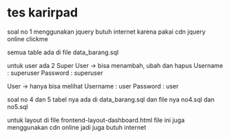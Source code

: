 # tes karirpad

soal no 1 menggunakan jquery butuh internet karena pakai cdn jquery online
clickme

semua table ada di file data_barang.sql

untuk user ada 2
Super User -> bisa menambah, ubah dan hapus
Username : superuser
Password : superuser

User -> hanya bisa melihat
Username : user
Password : user

soal no 4 dan 5 tabel nya ada di data_barang.sql
dan file nya no4.sql dan no5.sql

untuk layout di file frontend-layout-dashboard.html
file ini juga menggunakan cdn online jadi juga butuh internet
